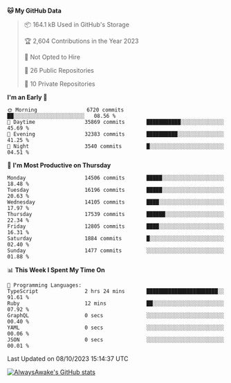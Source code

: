 <!--START_SECTION:waka-->
**🐱 My GitHub Data** 

> 📦 164.1 kB Used in GitHub's Storage 
 > 
> 🏆 2,604 Contributions in the Year 2023
 > 
> 🚫 Not Opted to Hire
 > 
> 📜 26 Public Repositories 
 > 
> 🔑 10 Private Repositories 
 > 
**I'm an Early 🐤** 

```text
🌞 Morning                6720 commits        ██░░░░░░░░░░░░░░░░░░░░░░░   08.56 % 
🌆 Daytime                35869 commits       ███████████░░░░░░░░░░░░░░   45.69 % 
🌃 Evening                32383 commits       ██████████░░░░░░░░░░░░░░░   41.25 % 
🌙 Night                  3540 commits        █░░░░░░░░░░░░░░░░░░░░░░░░   04.51 % 
```
📅 **I'm Most Productive on Thursday** 

```text
Monday                   14506 commits       █████░░░░░░░░░░░░░░░░░░░░   18.48 % 
Tuesday                  16196 commits       █████░░░░░░░░░░░░░░░░░░░░   20.63 % 
Wednesday                14105 commits       ████░░░░░░░░░░░░░░░░░░░░░   17.97 % 
Thursday                 17539 commits       ██████░░░░░░░░░░░░░░░░░░░   22.34 % 
Friday                   12805 commits       ████░░░░░░░░░░░░░░░░░░░░░   16.31 % 
Saturday                 1884 commits        █░░░░░░░░░░░░░░░░░░░░░░░░   02.40 % 
Sunday                   1477 commits        ░░░░░░░░░░░░░░░░░░░░░░░░░   01.88 % 
```


📊 **This Week I Spent My Time On** 

```text
💬 Programming Languages: 
TypeScript               2 hrs 24 mins       ███████████████████████░░   91.61 % 
Ruby                     12 mins             ██░░░░░░░░░░░░░░░░░░░░░░░   07.92 % 
GraphQL                  0 secs              ░░░░░░░░░░░░░░░░░░░░░░░░░   00.40 % 
YAML                     0 secs              ░░░░░░░░░░░░░░░░░░░░░░░░░   00.06 % 
JSON                     0 secs              ░░░░░░░░░░░░░░░░░░░░░░░░░   00.01 % 
```


 Last Updated on 08/10/2023 15:14:37 UTC
<!--END_SECTION:waka-->

[![AlwaysAwake's GitHub stats](https://github-readme-stats.vercel.app/api?username=AlwaysAwake&show_icons=true&theme=github_dark&count_private=true)](https://github.com/AlwaysAwake/AlwaysAwake)
